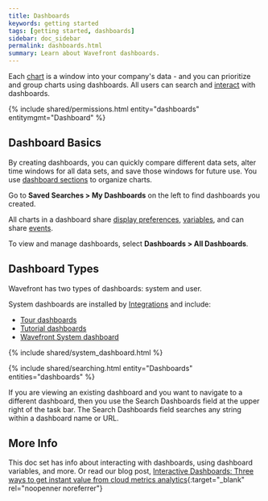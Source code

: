 ```yaml
---
title: Dashboards
keywords: getting started
tags: [getting started, dashboards]
sidebar: doc_sidebar
permalink: dashboards.html
summary: Learn about Wavefront dashboards.
---
```

Each [chart](charts.html) is a window into your company's data - and you can prioritize and group charts using dashboards. All users can search and [interact](dashboards_interacting.html) with dashboards.

{% include shared/permissions.html entity="dashboards" entitymgmt="Dashboard" %}

## Dashboard Basics

By creating dashboards, you can quickly compare different data sets, alter time windows for all data sets, and save those windows for future use. You use [dashboard sections](dashboards_managing.html#sections) to  organize charts.

Go to **Saved Searches > My Dashboards** on the left to find dashboards you created. 

All charts in a dashboard share [display preferences](dashboards_managing.html#prefs), [variables](dashboards_variables.html), and can share [events](charts_events_displaying.html#controlling-events-overlays).

To view and manage dashboards, select **Dashboards > All Dashboards**.

## Dashboard Types

Wavefront has two types of dashboards: system and user.

System dashboards are installed by [Integrations](integrations.html) and include:

- [Tour dashboards](dashboards_getting_started.html#tour-dashboards)
- [Tutorial dashboards](dashboards_getting_started.html#tutorial-dashboards)
- [Wavefront System dashboard](wavefront_monitoring.html)

{% include shared/system_dashboard.html %}

{% include shared/searching.html entity="Dashboards" entities="dashboards" %}

If you are viewing an existing dashboard and you want to navigate to a different dashboard, then you use the Search Dashboards field at the upper right of the task bar. The Search Dashboards field searches any string within a dashboard name or URL.

## More Info

This doc set has info about interacting with dashboards, using dashboard variables, and more. Or read our blog post, [Interactive Dashboards: Three ways to get instant value from cloud metrics analytics](https://www.wavefront.com/interactive-dashboards-three-ways-get-instant-value/){:target="_blank" rel="noopenner noreferrer"}
